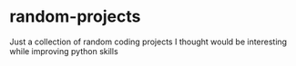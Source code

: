 # random-projects
Just a collection of random coding projects I thought would be interesting while improving python skills
